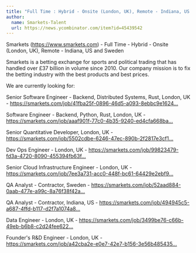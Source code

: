 ```yaml
---
title: "Full Time : Hybrid - Onsite (London, UK), Remote - Indiana, US and Sweden"
author:
  name: Smarkets-Talent
  url: https://news.ycombinator.com/item?id=45439542
---
```

Smarkets (<a href="https:&#x2F;&#x2F;www.smarkets.com" rel="nofollow">https:&#x2F;&#x2F;www.smarkets.com</a>) - Full Time - Hybrid - Onsite (London, UK), Remote - Indiana, US and Sweden

Smarkets is a betting exchange for sports and political trading that has handled over £37 billion in volume since 2010. Our company mission is to fix the betting industry with the best products and best prices.

We are currently looking for:

Senior Software Engineer - Backend, Distributed Systems, Rust, London, UK - <a href="https:&#x2F;&#x2F;smarkets.com&#x2F;job&#x2F;41fba25f-0896-46d5-a093-8ebbc9e16247&#x2F;" rel="nofollow">https:&#x2F;&#x2F;smarkets.com&#x2F;job&#x2F;41fba25f-0896-46d5-a093-8ebbc9e1624...</a>

Software Engineer - Backend, Python, Rust, London, UK - <a href="https:&#x2F;&#x2F;smarkets.com&#x2F;job&#x2F;aaaf901f-77c0-4b35-9240-ed4cfa668ba9&#x2F;" rel="nofollow">https:&#x2F;&#x2F;smarkets.com&#x2F;job&#x2F;aaaf901f-77c0-4b35-9240-ed4cfa668ba...</a>

Senior Quantitative Developer, London, UK - <a href="https:&#x2F;&#x2F;smarkets.com&#x2F;job&#x2F;5502cdbe-6246-47ec-890b-2f2817e3cf1e&#x2F;" rel="nofollow">https:&#x2F;&#x2F;smarkets.com&#x2F;job&#x2F;5502cdbe-6246-47ec-890b-2f2817e3cf1...</a>

Dev Ops Engineer - London, UK - <a href="https:&#x2F;&#x2F;smarkets.com&#x2F;job&#x2F;99823479-fd3a-4720-8090-455394fb63f7&#x2F;" rel="nofollow">https:&#x2F;&#x2F;smarkets.com&#x2F;job&#x2F;99823479-fd3a-4720-8090-455394fb63f...</a>

Senior Cloud Infrastructure Engineer - London, UK - <a href="https:&#x2F;&#x2F;smarkets.com&#x2F;job&#x2F;7ee3a731-acc0-448f-bc61-64429e2ebf9a&#x2F;" rel="nofollow">https:&#x2F;&#x2F;smarkets.com&#x2F;job&#x2F;7ee3a731-acc0-448f-bc61-64429e2ebf9...</a>

QA Analyst - Contractor, Sweden - <a href="https:&#x2F;&#x2F;smarkets.com&#x2F;job&#x2F;52aad884-0aab-477e-a99c-8a76f38f42ae&#x2F;" rel="nofollow">https:&#x2F;&#x2F;smarkets.com&#x2F;job&#x2F;52aad884-0aab-477e-a99c-8a76f38f42a...</a>

QA Analyst - Contractor, Indiana, US - <a href="https:&#x2F;&#x2F;smarkets.com&#x2F;job&#x2F;494945c5-a687-4ffd-b117-d2f7a1074a86&#x2F;" rel="nofollow">https:&#x2F;&#x2F;smarkets.com&#x2F;job&#x2F;494945c5-a687-4ffd-b117-d2f7a1074a8...</a>

Data Engineer - London, UK - <a href="https:&#x2F;&#x2F;smarkets.com&#x2F;job&#x2F;3499be76-c66b-49eb-b6b8-c2d24fee622f&#x2F;" rel="nofollow">https:&#x2F;&#x2F;smarkets.com&#x2F;job&#x2F;3499be76-c66b-49eb-b6b8-c2d24fee622...</a>

Founder&#x27;s R&amp;D Engineer - London, UK - <a href="https:&#x2F;&#x2F;smarkets.com&#x2F;job&#x2F;a42cba2e-e0e7-42e7-b156-3e56b485435e&#x2F;" rel="nofollow">https:&#x2F;&#x2F;smarkets.com&#x2F;job&#x2F;a42cba2e-e0e7-42e7-b156-3e56b485435...</a>
<JobApplication />
